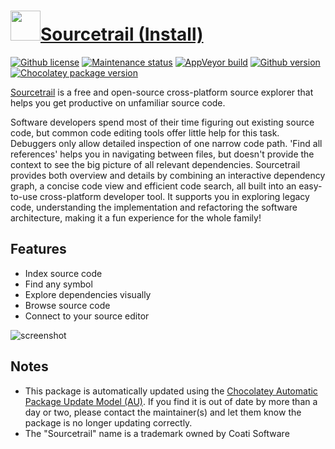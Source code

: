 ﻿# [<img src="https://cdn.jsdelivr.net/gh/dgalbraith/chocolatey-packages@8ff4b5ea50e18beb2ee78dad18aa2d62b1164358/icons/sourcetrail.png" width="48" height="48" />Sourcetrail (Install)](<https://chocolatey.org/packages/sourcetrail.install>)

[![Github license](https://img.shields.io/github/license/CoatiSoftware/Sourcetrail)](https://github.com/CoatiSoftware/Sourcetrail/blob/master/LICENSE.txt)
[![Maintenance status](https://img.shields.io/badge/maintained%3F-yes-green.svg)](https://gitHub.com/dgalbraith/chocolatey-packages/graphs/commit-activity)
[![AppVeyor build](https://img.shields.io/appveyor/ci/dgalbraith/chocolatey-packages)](https://ci.appveyor.com/project/dgalbraith/chocolatey-packages)
[![Github version](https://img.shields.io/badge/Github-2019.4.61-blue.svg)](https://github.com/CoatiSoftware/Sourcetrail/releases/latest)
[![Chocolatey package version](https://img.shields.io/chocolatey/v/sourcetrail?label=Chocolatey)](<https://chocolatey.org/packages/sourcetrail.install>)

[Sourcetrail](https://www.sourcetrail.com/) is a free and open-source cross-platform source explorer that helps you get productive on unfamiliar source code.

Software developers spend most of their time figuring out existing source code, but common code editing tools offer little help for this task. Debuggers only allow detailed inspection of one narrow code path. 'Find all references' helps you in navigating between files, but doesn't provide the context to see the big picture of all relevant dependencies. Sourcetrail provides both overview and details by combining an interactive dependency graph, a concise code view and efficient code search, all built into an easy-to-use cross-platform developer tool. It supports you in exploring legacy code, understanding the implementation and refactoring the software architecture, making it a fun experience for the whole family!

## Features

* Index source code
* Find any symbol
* Explore dependencies visually
* Browse source code
* Connect to your source editor

![screenshot](https://cdn.jsdelivr.net/gh/dgalbraith/chocolatey-packages@8ff4b5ea50e18beb2ee78dad18aa2d62b1164358/automatic/sourcetrail.install/screenshot.png)

## Notes

* This package is automatically updated using the [Chocolatey Automatic Package Update Model (AU)](https://github.com/majkinetor/au/blob/master/README.md).
  If you find it is out of date by more than a day or two, please contact the maintainer(s) and let them know the package is no longer updating correctly.
* The "Sourcetrail" name is a trademark owned by Coati Software
